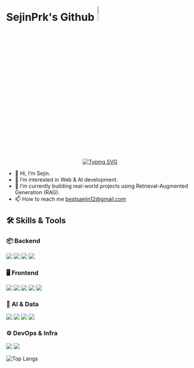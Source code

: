 # SejinPrk's Github <img src="https://raw.githubusercontent.com/Tarikul-Islam-Anik/Animated-Fluent-Emojis/master/Emojis/Animals/Cat.png" width="10%">

<div align="center">
  <a href="https://github.com/SejinPrk">
    <img src="https://readme-typing-svg.demolab.com?font=Fira+Code&pause=1000&center=true&vCenter=true&random=false&width=435&lines=%EC%95%88%EB%85%95%ED%95%98%EC%84%B8%EC%9A%94+%F0%9F%91%8B;cou+cou+%F0%9F%91%8B" alt="Typing SVG" /> 
  </a>
</div>

- 👋 Hi, I’m Sejin. 
- 👀 I’m interested in Web & AI development.
- 🌱 I’m currently building real-world projects using Retrieval-Augmented Generation (RAG).
- 📫 How to reach me <bestsaejin12@gmail.com>

## 🛠️ Skills & Tools

### 📦 Backend
<img src="https://img.shields.io/badge/Java-007396?style=for-the-badge&logo=openjdk&logoColor=white"> <img src="https://img.shields.io/badge/SpringBoot-6DB33F?style=for-the-badge&logo=springboot&logoColor=white"> <img src="https://img.shields.io/badge/FastAPI-009688?style=for-the-badge&logo=fastapi&logoColor=white"> <img src="https://img.shields.io/badge/Python-3776AB?style=for-the-badge&logo=python&logoColor=white">

### 🖥️ Frontend
<img src="https://img.shields.io/badge/HTML-E34F26?style=for-the-badge&logo=html5&logoColor=white"> <img src="https://img.shields.io/badge/CSS-1572B6?style=for-the-badge&logo=css3&logoColor=white"> <img src="https://img.shields.io/badge/JavaScript-F7DF1E?style=for-the-badge&logo=javascript&logoColor=black"> <img src="https://img.shields.io/badge/Vue.js-4FC08D?style=for-the-badge&logo=vue.js&logoColor=white"> <img src="https://img.shields.io/badge/React-61DAFB?style=for-the-badge&logo=react&logoColor=black">

### 🧠 AI & Data
<img src="https://img.shields.io/badge/RAG-8A2BE2?style=for-the-badge&logo=openai&logoColor=white"> <img src="https://img.shields.io/badge/LangChain-000000?style=for-the-badge&logo=chainlink&logoColor=white"> <img src="https://img.shields.io/badge/Milvus-00BFFF?style=for-the-badge&logo=apache&logoColor=white"> <img src="https://img.shields.io/badge/OpenSearch-005EB8?style=for-the-badge&logo=elasticsearch&logoColor=white">

### ⚙️ DevOps & Infra
<img src="https://img.shields.io/badge/Docker-2496ED?style=for-the-badge&logo=docker&logoColor=white"> <img src="https://img.shields.io/badge/Linux-FCC624?style=for-the-badge&logo=linux&logoColor=black">

![Top Langs](https://github-readme-stats.vercel.app/api/top-langs/?username=SejinPrk&layout=donut&theme=radical)
